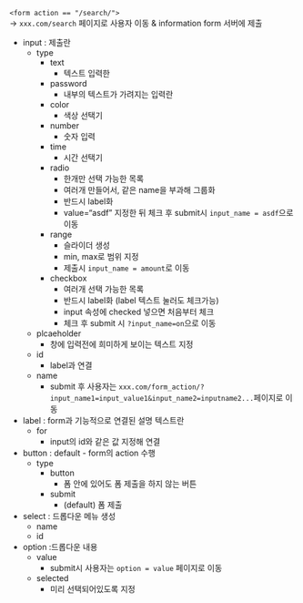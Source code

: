 `<form action == "/search/">`  
→ `xxx.com/search` 페이지로 사용자 이동 & information form 서버에 제출

- input : 제출란
	- type
		- text
			- 텍스트 입력한
		- password
			- 내부의 텍스트가 가려지는 입력란
		- color
			- 색상 선택기
		- number
			- 숫자 입력
		- time
			- 시간 선택기
		- radio
			- 한개만 선택 가능한 목록
			- 여러개 만들어서, 같은 name을 부과해 그룹화
			- 반드시 label화
			- value=“asdf” 지정한 뒤 체크 후 submit시 `input_name = asdf`으로 이동
		- range
			- 슬라이더 생성
			- min, max로 범위 지정
			- 제출시 `input_name = amount`로 이동
		- checkbox
			- 여러개 선택 가능한 목록
			- 반드시 label화 (label 텍스트 눌러도 체크가능)
			- input 속성에 checked 넣으면 처음부터 체크
			- 체크 후 submit 시 `?input_name=on`으로 이동
	- plcaeholder
		- 창에 입력전에 희미하게 보이는 텍스트 지정
	- id
		- label과 연결
	- name
		- submit 후 사용자는 `xxx.com/form_action/?input_name1=input_value1&input_name2=inputname2...`페이지로 이동 
- label : form과 기능적으로 연결된 설명 텍스트란
	- for
		- input의 id와 같은 값 지정해 연결
- button : default - form의 action 수행
	- type
		- button 
			- 폼 안에 있어도 폼 제출을 하지 않는 버튼
		- submit
			- (default) 폼 제출
- select : 드롭다운 메뉴 생성
	- name
	- id
- option :드롭다운 내용
	- value
		- submit시 사용자는 `option = value` 페이지로 이동
	- selected
		- 미리 선택되어있도록 지정



